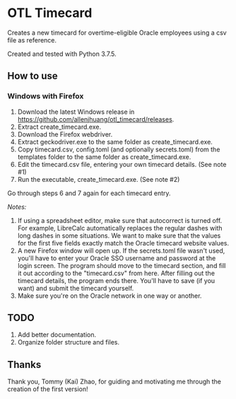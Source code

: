 # OTL Timecard
Creates a new timecard for overtime-eligible Oracle employees using a csv file as reference.

Created and tested with Python 3.7.5.

## How to use
### Windows with Firefox
1. Download the latest Windows release in https://github.com/allenjhuang/otl_timecard/releases.
2. Extract create_timecard.exe.
3. Download the Firefox webdriver.
4. Extract geckodriver.exe to the same folder as create_timecard.exe.
5. Copy timecard.csv, config.toml (and optionally secrets.toml) from the templates folder to the same folder as create_timecard.exe.
6. Edit the timecard.csv file, entering your own timecard details. (See note #1)
7. Run the executable, create_timecard.exe. (See note #2)

Go through steps 6 and 7 again for each timecard entry.

*Notes:*
1. If using a spreadsheet editor, make sure that autocorrect is turned off. For example, LibreCalc automatically replaces the regular dashes with long dashes in some situations. We want to make sure that the values for the first five fields exactly match the Oracle timecard website values.
2. A new Firefox window will open up. If the secrets.toml file wasn't used, you'll have to enter your Oracle SSO username and password at the login screen. The program should move to the timecard section, and fill it out according to the "timecard.csv" from here. After filling out the timecard details, the program ends there. You'll have to save (if you want) and submit the timecard yourself.
3. Make sure you're on the Oracle network in one way or another.

## TODO
1. Add better documentation.
2. Organize folder structure and files.

## Thanks
Thank you, Tommy (Kai) Zhao, for guiding and motivating me through the creation of the first version!

